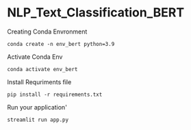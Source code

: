 # NLP_Text_Classification_BERT

Creating Conda Envronment
```
conda create -n env_bert python=3.9
```

Activate Conda Env 
```
conda activate env_bert
```
Install Requriments file
```
pip install -r requirements.txt
```
Run your application'
```
streamlit run app.py
```
